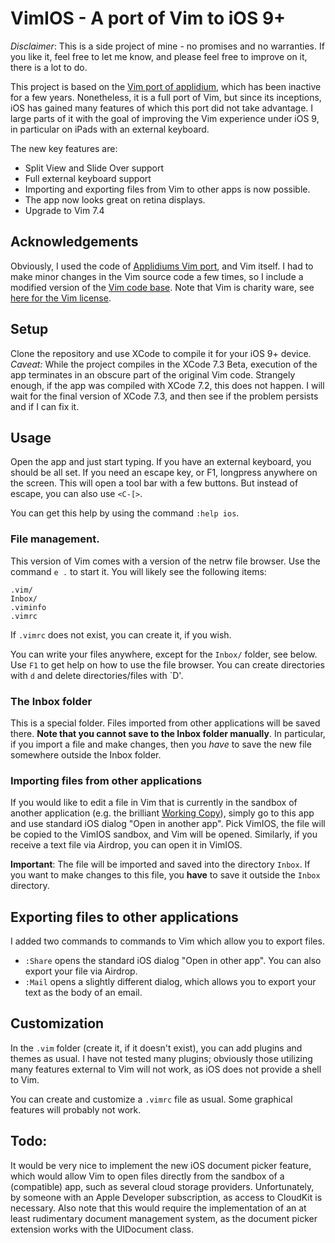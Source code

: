 # VimIOS - A port of Vim to iOS 9+

*Disclaimer*: This is a side project of mine - no promises and no warranties. If you like it, feel free to let me know, and please feel free to improve on it, there is a lot to do.

This project is based on the [Vim port of applidium](https://github.com/applidium/Vim), which has been inactive for a few years. Nonetheless, it is a full port of Vim, but since its inceptions, iOS has gained many features of which this port did not take advantage. I large parts of it with the goal of improving the Vim experience under iOS 9, in particular on iPads with an external keyboard. 

The new key features are:

* Split View and Slide Over support
* Full external keyboard support
* Importing and exporting files from Vim to other apps is now possible. 
* The app now looks great on retina displays.
* Upgrade to Vim 7.4

## Acknowledgements
Obviously, I used the code of [Applidiums Vim port](https://github.com/applidium/Vim), and Vim itself. I had to make minor changes in the Vim source code a few times, so I include a modified version of the [Vim code base](https://github.com/vim/vim). Note that Vim is charity ware, see [here for the Vim license](http://vimdoc.sourceforge.net/htmldoc/uganda.html#license).

## Setup
Clone the repository and use XCode to compile it for your iOS 9+ device. *Caveat:* While the project compiles in the XCode 7.3 Beta, execution of the app terminates in an obscure part of the original Vim code. Strangely enough, if the app was compiled with XCode 7.2, this does not happen. I will wait for the final version of XCode 7.3, and then see if the problem persists and if I can fix it.

## Usage
Open the app and just start typing. If you have an external keyboard, you should be all set. If you need an escape key, or F1, longpress anywhere on the screen. This will open a tool bar with a few buttons. But instead of escape, you can also use `<C-[>`. 

You can get this help by using the command `:help ios`.

### File management.
This version of Vim comes with a version of the netrw file browser. Use the command `e .` to start it. You will likely see the following items:

```
.vim/
Inbox/
.viminfo
.vimrc
```
If `.vimrc` does not exist, you can create it, if you wish. 

You can write your files anywhere, except for the `Inbox/` folder, see below.
Use `F1` to get help on how to use the file browser. You can create directories with `d` and delete directories/files with `D'. 

### The Inbox folder
This is a special folder. Files imported from other applications will be saved there. **Note that you cannot save to the Inbox folder manually**. In particular, if you import a file and make changes, then you *have* to save the new file somewhere outside the Inbox folder.

### Importing files from other applications
If you would like to edit a file in Vim that is currently in the sandbox of another application (e.g. the brilliant [Working Copy](http://workingcopyapp.com)), simply go to this app and use standard iOS dialog "Open in another app". Pick VimIOS, the file will be copied to the VimIOS sandbox, and Vim will be opened. Similarly, if you receive a text file via Airdrop, you can open it in VimIOS.

**Important**: The file will be imported and saved into the directory `Inbox`. If you want to make changes to this file, you **have** to save it outside the `Inbox` directory. 

## Exporting files to other applications
I added two commands to commands to Vim which allow you to export files.
 
* `:Share` opens the standard iOS dialog "Open in other app". You can also export your file via Airdrop.
* `:Mail` opens a slightly different dialog, which allows you to export your text as the body of an email. 

## Customization
In the `.vim` folder (create it, if it doesn't exist), you can add plugins and themes as usual. I have not tested many plugins; obviously those utilizing many features external to Vim will not work, as iOS does not provide a shell to Vim.

You can create and customize a `.vimrc` file as usual. Some graphical features will probably not work. 

## Todo:
It would be very nice to implement the new iOS document picker feature, which would allow Vim to open files directly from the sandbox of a (compatible) app, such as several cloud storage providers. Unfortunately, by someone with an Apple Developer subscription, as access to CloudKit is necessary. Also note that this would require the implementation of an at least rudimentary document management system, as the document picker extension works with the UIDocument class.
